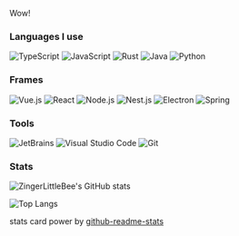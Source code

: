 Wow!

### Languages I use

<p>
  <img alt="TypeScript" src="https://img.shields.io/badge/-TypeScript-3078C6?style=flat-square&logo=TypeScript&logoColor=white" />
  <img alt="JavaScript" src="https://img.shields.io/badge/-JavaScript-F7DF1E?style=flat-square&logo=JavaScript&logoColor=white" />
  <img alt="Rust" src="https://img.shields.io/badge/-Rust-000000?style=flat-square&logo=Rust&logoColor=white" />
  <img alt="Java" src="https://img.shields.io/badge/-Java-007396?style=flat-square&logo=Java&logoColor=white" />
  <img alt="Python" src="https://img.shields.io/badge/-Python-3776AB?style=flat-square&logo=Python&logoColor=white" />
  
</p>

### Frames

<p>
  <img alt="Vue.js" src="https://img.shields.io/badge/-Vue.js-4fc08d?style=flat-square&logo=vue.js&logoColor=white" />
  <img alt="React" src="https://img.shields.io/badge/-React-61DAFB?style=flat-square&logo=React&logoColor=white" />
  <img alt="Node.js" src="https://img.shields.io/badge/-Node.js-339933?style=flat-square&logo=Node.js&logoColor=white" />
  <img alt="Nest.js" src="https://img.shields.io/badge/-Nest.js-E0234E?style=flat-square&logo=NestJS&logoColor=white" />
  <img alt="Electron" src="https://img.shields.io/badge/-Electron-47848F?style=flat-square&logo=Electron&logoColor=white" />
  <img alt="Spring" src="https://img.shields.io/badge/-Spring-6DB33F?style=flat-square&logo=Spring&logoColor=white" />
</p>

### Tools

<p>
  
  <img alt="JetBrains" src="https://img.shields.io/badge/-JetBrains-000000?style=flat-square&logo=JetBrains&logoColor=white" />
  <img alt="Visual Studio Code" src="https://img.shields.io/badge/-Visual Studio Code-007ACC?style=flat-square&logo=Visual%20Studio%20Code&logoColor=white" />
  <img alt="Git" src="https://img.shields.io/badge/-Git-F05032?style=flat-square&logo=Git&logoColor=white" />
</p>

### Stats

<p>
  
![ZingerLittleBee's GitHub stats](https://github-readme-stats.vercel.app/api?username=ZingerLittleBee&show_icons=true&theme=algolia)

![Top Langs](https://github-readme-stats.vercel.app/api/top-langs?username=ZingerLittleBee&show_icons=true&theme=algolia&layout=compact)

stats card power by [github-readme-stats](https://github.com/anuraghazra/github-readme-stats)
 </p>
